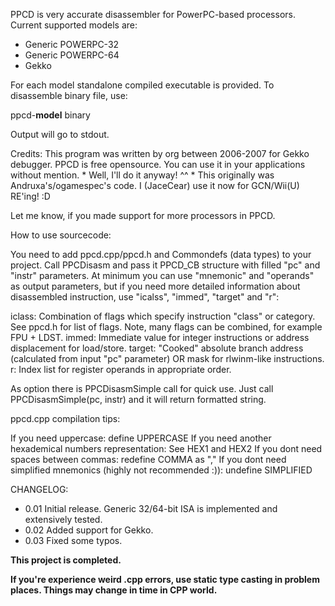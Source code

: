 PPCD is very accurate disassembler for PowerPC-based processors. Current supported models are:

  * Generic POWERPC-32
  * Generic POWERPC-64
  * Gekko

For each model standalone compiled executable is provided. To disassemble binary file, use:

ppcd-**model** binary

Output will go to stdout.

Credits: This program was written by org between 2006-2007 for Gekko debugger. PPCD is free opensource. You can use it in your applications without mention.
	* Well, I'll do it anyway! ^^
	* This originally was Andruxa's/ogamespec's code. I (JaceCear) use it now for GCN/Wii(U) RE'ing! :D

Let me know, if you made support for more processors in PPCD.

How to use sourcecode:

You need to add ppcd.cpp/ppcd.h and Commondefs (data types) to your project. Call PPCDisasm and pass it PPCD\_CB structure with filled "pc" and "instr" parameters. At minimum you can use "mnemonic" and "operands" as output parameters, but if you need more detailed information about disassembled instruction, use "icalss", "immed", "target" and "r":

iclass: Combination of flags which specify instruction "class" or category. See ppcd.h for list of flags. Note, many flags can be combined, for example FPU + LDST.
immed: Immediate value for integer instructions or address displacement for load/store.
target: "Cooked" absolute branch address (calculated from input "pc" parameter) OR mask for rlwinm-like instructions.
r: Index list for register operands in appropriate order.

As option there is PPCDisasmSimple call for quick use. Just call PPCDisasmSimple(pc, instr) and it will return formatted string.

ppcd.cpp compilation tips:

If you need uppercase: define UPPERCASE
If you need another hexademical numbers representation: See HEX1 and HEX2
If you dont need spaces between commas: redefine COMMA as ","
If you dont need simplified mnemonics (highly not recommended :)): undefine SIMPLIFIED

CHANGELOG:

  * 0.01    Initial release. Generic 32/64-bit ISA is implemented and extensively tested.
  * 0.02    Added support for Gekko.
  * 0.03    Fixed some typos.

**This project is completed.**

**If you're experience weird .cpp errors, use static type casting in problem places. Things may change in time in CPP world.**
